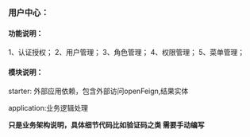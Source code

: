 ### 用户中心：
#### 功能说明：
1、认证授权；
2、用户管理；
3、角色管理；
4、权限管理；
5、菜单管理；
#### 模块说明：
starter: 外部应用依赖，包含外部访问openFeign,结果实体

application:业务逻辑处理

**只是业务架构说明，具体细节代码比如验证码之类 需要手动编写**
